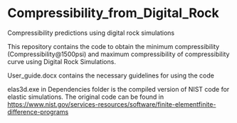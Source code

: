 # Compressibility_from_Digital_Rock
Compressibility predictions using digital rock simulations

This repository contains the code to obtain the minimum compressibility (Compressibility@1500psi) and maximum compressibility of compressibility curve using Digital Rock Simulations. 

User_guide.docx contains the necessary guidelines for using the code

elas3d.exe in Dependencies folder is the compiled version of NIST code for elastic simulations. The original code can be found in  https://www.nist.gov/services-resources/software/finite-elementfinite-difference-programs
